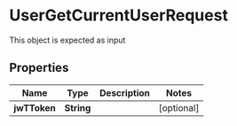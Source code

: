 

# UserGetCurrentUserRequest

This object is expected as input
## Properties

Name | Type | Description | Notes
------------ | ------------- | ------------- | -------------
**jwTToken** | **String** |  |  [optional]



